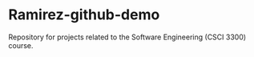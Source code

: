 # Ramirez-github-demo
Repository for projects related to the Software Engineering (CSCI 3300) course.
